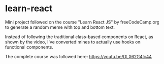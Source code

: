 # learn-react
Mini project followed on the course "Learn React JS" by freeCodeCamp.org to generate a random meme with top and bottom text.

Instead of following the traditional class-based components on React, as shown by the video, I've converted mines to actually use hooks on functional components.

The complete course was followed here:
https://youtu.be/DLX62G4lc44
